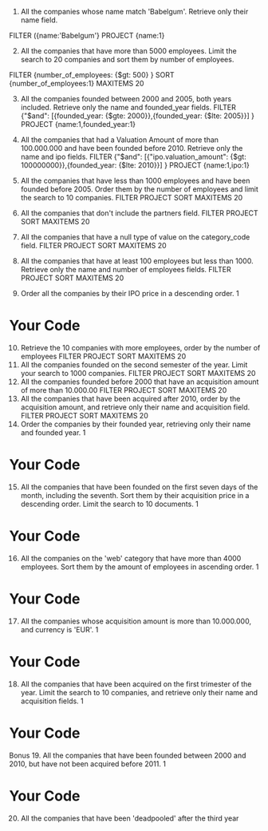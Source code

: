 1. All the companies whose name match 'Babelgum'. Retrieve only their name field.

FILTER ({name:'Babelgum'}
PROJECT {name:1}

2. All the companies that have more than 5000 employees. Limit the search to 20 companies and sort them by number of employees.

FILTER {number_of_employees: {$gt: 500} }
SORT {number_of_employees:1}
MAXITEMS 20

3. All the companies founded between 2000 and 2005, both years included. Retrieve only the name and founded_year fields.
FILTER {"$and": [{founded_year: {$gte: 2000}},{founded_year: {$lte: 2005}}] }
PROJECT  {name:1,founded_year:1}


4. All the companies that had a Valuation Amount of more than 100.000.000 and have been founded before 2010. Retrieve only the name and ipo fields.
FILTER  {"$and": [{"ipo.valuation_amount": {$gt: 100000000}},{founded_year: {$lte: 2010}}] } 
PROJECT  {name:1,ipo:1}



5. All the companies that have less than 1000 employees and have been founded before 2005. Order them by the number of employees and limit the search to 10 companies.
FILTER 
PROJECT
SORT 
MAXITEMS 20

6. All the companies that don't include the partners field.
FILTER 
PROJECT
SORT 
MAXITEMS 20
7. All the companies that have a null type of value on the category_code field.
FILTER 
PROJECT
SORT 
MAXITEMS 20
8. All the companies that have at least 100 employees but less than 1000. Retrieve only the name and number of employees fields.
FILTER 
PROJECT
SORT 
MAXITEMS 20
9. Order all the companies by their IPO price in a descending order.
1
# Your Code
10. Retrieve the 10 companies with more employees, order by the number of employees
FILTER 
PROJECT
SORT 
MAXITEMS 20
11. All the companies founded on the second semester of the year. Limit your search to 1000 companies.
FILTER 
PROJECT
SORT 
MAXITEMS 20
12. All the companies founded before 2000 that have an acquisition amount of more than 10.000.00
FILTER 
PROJECT
SORT 
MAXITEMS 20
13. All the companies that have been acquired after 2010, order by the acquisition amount, and retrieve only their name and acquisition field.
FILTER 
PROJECT
SORT 
MAXITEMS 20
14. Order the companies by their founded year, retrieving only their name and founded year.
1
# Your Code
15. All the companies that have been founded on the first seven days of the month, including the seventh. Sort them by their acquisition price in a descending order. Limit the search to 10 documents.
1
# Your Code
16. All the companies on the 'web' category that have more than 4000 employees. Sort them by the amount of employees in ascending order.
1
# Your Code
17. All the companies whose acquisition amount is more than 10.000.000, and currency is 'EUR'.
1
# Your Code
18. All the companies that have been acquired on the first trimester of the year. Limit the search to 10 companies, and retrieve only their name and acquisition fields.
1
# Your Code
Bonus
19. All the companies that have been founded between 2000 and 2010, but have not been acquired before 2011.
1
# Your Code
20. All the companies that have been 'deadpooled' after the third year